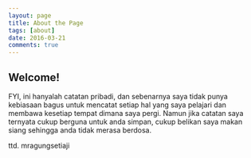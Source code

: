 ```yaml
---
layout: page
title: About the Page
tags: [about]
date: 2016-03-21
comments: true
---
```

    
## Welcome!

FYI, ini hanyalah catatan pribadi, dan sebenarnya saya tidak punya kebiasaan bagus untuk mencatat setiap hal yang saya pelajari dan membawa kesetiap tempat dimana saya pergi. Namun jika catatan saya ternyata cukup berguna untuk anda simpan, cukup belikan saya makan siang sehingga anda tidak merasa berdosa.

ttd. 
mragungsetiaji